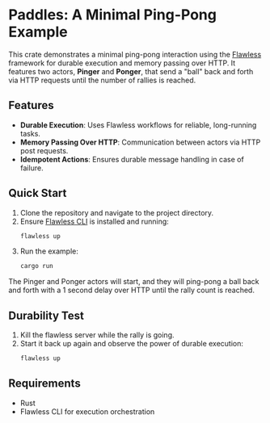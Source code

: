 # Paddles: A Minimal Ping-Pong Example

This crate demonstrates a minimal ping-pong interaction using the [Flawless](https://flawless.dev) framework for durable execution and memory passing over HTTP. It features two actors, **Pinger** and **Ponger**, that send a "ball" back and forth via HTTP requests until the number of rallies is reached.

## Features

- **Durable Execution**: Uses Flawless workflows for reliable, long-running tasks.
- **Memory Passing Over HTTP**: Communication between actors via HTTP post requests.
- **Idempotent Actions**: Ensures durable message handling in case of failure.

## Quick Start

1. Clone the repository and navigate to the project directory.
2. Ensure [Flawless CLI](https://flawless.dev/docs/cli/) is installed and running:
   ```bash
   flawless up
   ```
3. Run the example:
   ```bash
   cargo run
   ```

The Pinger and Ponger actors will start, and they will ping-pong a ball back
and forth with a 1 second delay over HTTP until the rally count is reached.

## Durability Test

1. Kill the flawless server while the rally is going.
2. Start it back up again and observe the power of durable execution:
   ```bash
   flawless up
   ```

## Requirements
- Rust
- Flawless CLI for execution orchestration
